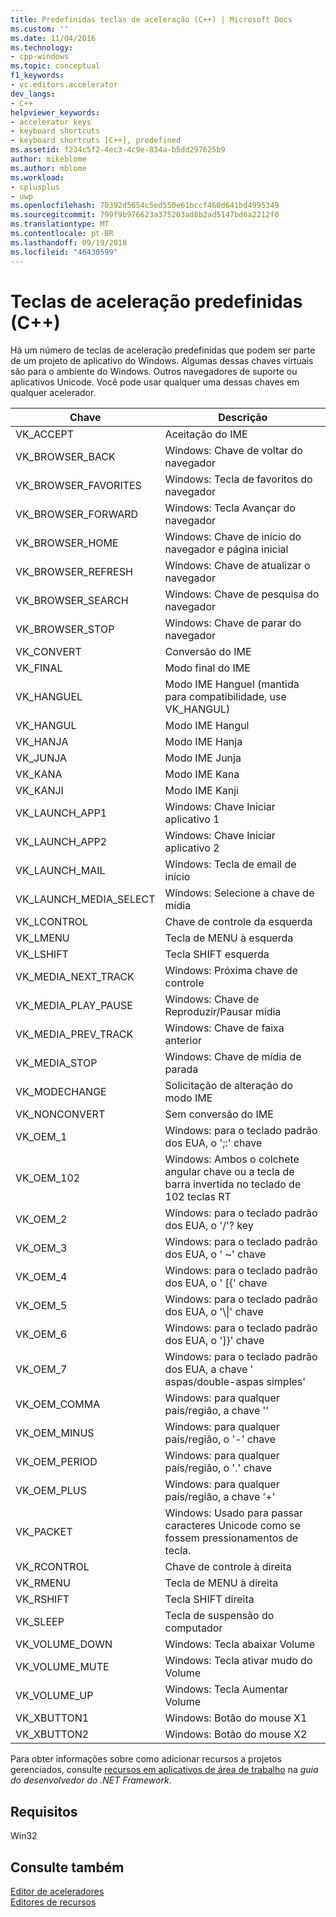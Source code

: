 ```yaml
---
title: Predefinidas teclas de aceleração (C++) | Microsoft Docs
ms.custom: ''
ms.date: 11/04/2016
ms.technology:
- cpp-windows
ms.topic: conceptual
f1_keywords:
- vc.editors.accelerator
dev_langs:
- C++
helpviewer_keywords:
- accelerator keys
- keyboard shortcuts
- keyboard shortcuts [C++], predefined
ms.assetid: f234c5f2-4ec3-4c9e-834a-b5dd297625b9
author: mikeblome
ms.author: mblome
ms.workload:
- cplusplus
- uwp
ms.openlocfilehash: 70392d5654c5ed550e61bccf460d641bd4995349
ms.sourcegitcommit: 799f9b976623a375203ad8b2ad5147bd6a2212f0
ms.translationtype: MT
ms.contentlocale: pt-BR
ms.lasthandoff: 09/19/2018
ms.locfileid: "46430599"
---
```

# <a name="predefined-accelerator-keys-c"></a>Teclas de aceleração predefinidas (C++)

Há um número de teclas de aceleração predefinidas que podem ser parte de um projeto de aplicativo do Windows. Algumas dessas chaves virtuais são para o ambiente do Windows. Outros navegadores de suporte ou aplicativos Unicode. Você pode usar qualquer uma dessas chaves em qualquer acelerador.

|Chave|Descrição|
|---------|-----------------|
|VK_ACCEPT|Aceitação do IME|
|VK_BROWSER_BACK|Windows: Chave de voltar do navegador|
|VK_BROWSER_FAVORITES|Windows: Tecla de favoritos do navegador|
|VK_BROWSER_FORWARD|Windows: Tecla Avançar do navegador|
|VK_BROWSER_HOME|Windows: Chave de início do navegador e página inicial|
|VK_BROWSER_REFRESH|Windows: Chave de atualizar o navegador|
|VK_BROWSER_SEARCH|Windows: Chave de pesquisa do navegador|
|VK_BROWSER_STOP|Windows: Chave de parar do navegador|
|VK_CONVERT|Conversão do IME|
|VK_FINAL|Modo final do IME|
|VK_HANGUEL|Modo IME Hanguel (mantida para compatibilidade, use VK_HANGUL)|
|VK_HANGUL|Modo IME Hangul|
|VK_HANJA|Modo IME Hanja|
|VK_JUNJA|Modo IME Junja|
|VK_KANA|Modo IME Kana|
|VK_KANJI|Modo IME Kanji|
|VK_LAUNCH_APP1|Windows: Chave Iniciar aplicativo 1|
|VK_LAUNCH_APP2|Windows: Chave Iniciar aplicativo 2|
|VK_LAUNCH_MAIL|Windows: Tecla de email de início|
|VK_LAUNCH_MEDIA_SELECT|Windows: Selecione a chave de mídia|
|VK_LCONTROL|Chave de controle da esquerda|
|VK_LMENU|Tecla de MENU à esquerda|
|VK_LSHIFT|Tecla SHIFT esquerda|
|VK_MEDIA_NEXT_TRACK|Windows: Próxima chave de controle|
|VK_MEDIA_PLAY_PAUSE|Windows: Chave de Reproduzir/Pausar mídia|
|VK_MEDIA_PREV_TRACK|Windows: Chave de faixa anterior|
|VK_MEDIA_STOP|Windows: Chave de mídia de parada|
|VK_MODECHANGE|Solicitação de alteração do modo IME|
|VK_NONCONVERT|Sem conversão do IME|
|VK_OEM_1|Windows: para o teclado padrão dos EUA, o ';:' chave|
|VK_OEM_102|Windows: Ambos o colchete angular chave ou a tecla de barra invertida no teclado de 102 teclas RT|
|VK_OEM_2|Windows: para o teclado padrão dos EUA, o '/'? key|
|VK_OEM_3|Windows: para o teclado padrão dos EUA, o ' ~' chave|
|VK_OEM_4|Windows: para o teclado padrão dos EUA, o ' [{' chave|
|VK_OEM_5|Windows: para o teclado padrão dos EUA, o '\\&#124;' chave|
|VK_OEM_6|Windows: para o teclado padrão dos EUA, o ']}' chave|
|VK_OEM_7|Windows: para o teclado padrão dos EUA, a chave ' aspas/double-aspas simples'|
|VK_OEM_COMMA|Windows: para qualquer país/região, a chave ''|
|VK_OEM_MINUS|Windows: para qualquer país/região, o '-' chave|
|VK_OEM_PERIOD|Windows: para qualquer país/região, o '.' chave|
|VK_OEM_PLUS|Windows: para qualquer país/região, a chave '+'|
|VK_PACKET|Windows: Usado para passar caracteres Unicode como se fossem pressionamentos de tecla.|
|VK_RCONTROL|Chave de controle à direita|
|VK_RMENU|Tecla de MENU à direita|
|VK_RSHIFT|Tecla SHIFT direita|
|VK_SLEEP|Tecla de suspensão do computador|
|VK_VOLUME_DOWN|Windows: Tecla abaixar Volume|
|VK_VOLUME_MUTE|Windows: Tecla ativar mudo do Volume|
|VK_VOLUME_UP|Windows: Tecla Aumentar Volume|
|VK_XBUTTON1|Windows: Botão do mouse X1|
|VK_XBUTTON2|Windows: Botão do mouse X2|

Para obter informações sobre como adicionar recursos a projetos gerenciados, consulte [recursos em aplicativos de área de trabalho](/dotnet/framework/resources/index) na *guia do desenvolvedor do .NET Framework*.

## <a name="requirements"></a>Requisitos

Win32

## <a name="see-also"></a>Consulte também

[Editor de aceleradores](../windows/accelerator-editor.md)<br/>
[Editores de recursos](../windows/resource-editors.md)